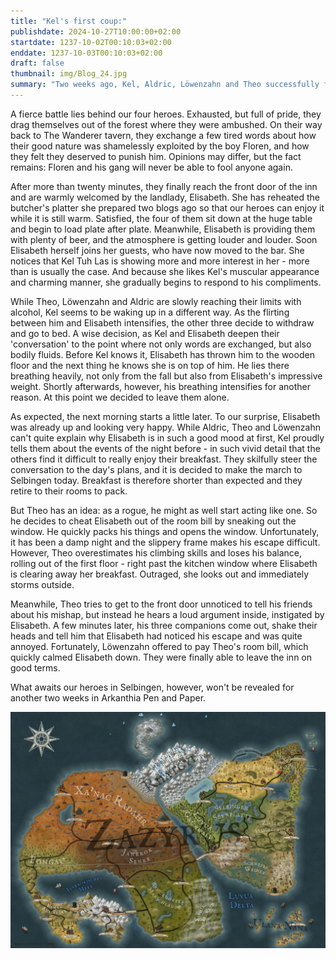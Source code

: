 ```yaml
---
title: "Kel's first coup:"
publishdate: 2024-10-27T10:00:00+02:00
startdate: 1237-10-02T00:10:03+02:00
enddate: 1237-10-03T00:10:03+02:00
draft: false
thumbnail: img/Blog_24.jpg
summary: "Two weeks ago, Kel, Aldric, Löwenzahn and Theo successfully fought off an ambush and overpowered their enemies. Now they're longing for a quiet evening in the Wanderer, but that's not going to happen. Find out why here:"
---
```

A fierce battle lies behind our four heroes. Exhausted, but full of pride, they drag themselves out of the forest where they were ambushed. On their way back to The Wanderer tavern, they exchange a few tired words about how their good nature was shamelessly exploited by the boy Floren, and how they felt they deserved to punish him. Opinions may differ, but the fact remains: Floren and his gang will never be able to fool anyone again.

After more than twenty minutes, they finally reach the front door of the inn and are warmly welcomed by the landlady, Elisabeth. She has reheated the butcher's platter she prepared two blogs ago so that our heroes can enjoy it while it is still warm. Satisfied, the four of them sit down at the huge table and begin to load plate after plate. Meanwhile, Elisabeth is providing them with plenty of beer, and the atmosphere is getting louder and louder. Soon Elisabeth herself joins her guests, who have now moved to the bar. She notices that Kel Tuh Las is showing more and more interest in her - more than is usually the case. And because she likes Kel's muscular appearance and charming manner, she gradually begins to respond to his compliments.

While Theo, Löwenzahn and Aldric are slowly reaching their limits with alcohol, Kel seems to be waking up in a different way. As the flirting between him and Elisabeth intensifies, the other three decide to withdraw and go to bed. A wise decision, as Kel and Elisabeth deepen their 'conversation' to the point where not only words are exchanged, but also bodily fluids. Before Kel knows it, Elisabeth has thrown him to the wooden floor and the next thing he knows she is on top of him. He lies there breathing heavily, not only from the fall but also from Elisabeth's impressive weight. Shortly afterwards, however, his breathing intensifies for another reason. At this point we decided to leave them alone.

As expected, the next morning starts a little later. To our surprise, Elisabeth was already up and looking very happy. While Aldric, Theo and Löwenzahn can't quite explain why Elisabeth is in such a good mood at first, Kel proudly tells them about the events of the night before - in such vivid detail that the others find it difficult to really enjoy their breakfast. They skilfully steer the conversation to the day's plans, and it is decided to make the march to Selbingen today. Breakfast is therefore shorter than expected and they retire to their rooms to pack.

But Theo has an idea: as a rogue, he might as well start acting like one. So he decides to cheat Elisabeth out of the room bill by sneaking out the window. He quickly packs his things and opens the window. Unfortunately, it has been a damp night and the slippery frame makes his escape difficult. However, Theo overestimates his climbing skills and loses his balance, rolling out of the first floor - right past the kitchen window where Elisabeth is clearing away her breakfast. Outraged, she looks out and immediately storms outside.

Meanwhile, Theo tries to get to the front door unnoticed to tell his friends about his mishap, but instead he hears a loud argument inside, instigated by Elisabeth. A few minutes later, his three companions come out, shake their heads and tell him that Elisabeth had noticed his escape and was quite annoyed. Fortunately, Löwenzahn offered to pay Theo's room bill, which quickly calmed Elisabeth down. They were finally able to leave the inn on good terms.

What awaits our heroes in Selbingen, however, won't be revealed for another two weeks in Arkanthia Pen and Paper.

<div class="center">
  <img class="img-fluid" title="Worldmap Arkanthia" alt="Worldmap Arkanthia."  src="./img/Arkanthia_Full_Map_Wanderer_only.jpg" />
</div>
